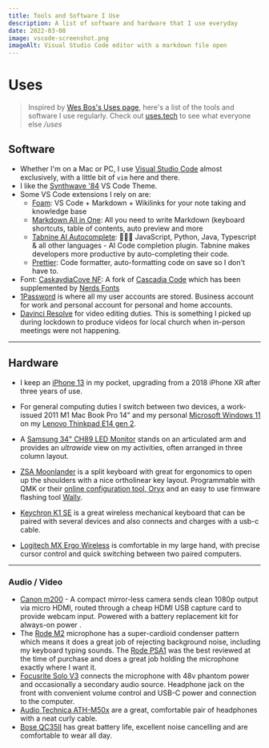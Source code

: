 ```yaml
---
title: Tools and Software I Use
description: A list of software and hardware that I use everyday
date: 2022-03-08
image: vscode-screenshot.png
imageAlt: Visual Studio Code editor with a markdown file open
---
```


# Uses

> Inspired by [Wes Bos's Uses page](https://wesbos.com/uses), here's a list of the tools and software I use regularly. Check out [uses.tech](https://uses.tech/) to see what everyone else */uses*

## Software

- Whether I'm on a Mac or PC, I use [Visual Studio Code](https://code.visualstudio.com/) almost exclusively, with a little bit of `vim` here and there.
- I like the [Synthwave '84](https://marketplace.visualstudio.com/items?itemName=RobbOwen.synthwave-vscode) VS Code Theme.
- Some VS Code extensions I rely on are:
  - [Foam](https://marketplace.visualstudio.com/items?itemName=foam.foam-vscode): VS Code + Markdown + Wikilinks for your note taking and knowledge base
  - [Markdown All in One](https://marketplace.visualstudio.com/items?itemName=yzhang.markdown-all-in-one): All you need to write Markdown (keyboard shortcuts, table of contents, auto preview and more
  - [Tabnine AI Autocomplete](https://marketplace.visualstudio.com/items?itemName=TabNine.tabnine-vscode): 👩‍💻🤖 JavaScript, Python, Java, Typescript & all other languages - AI Code completion plugin. Tabnine makes developers more productive by auto-completing their code.
  - [Prettier](https://marketplace.visualstudio.com/items?itemName=esbenp.prettier-vscode): Code formatter, auto-formatting code on save so I don't have to.
- Font: [CaskaydiaCove NF](https://github.com/eliheuer/caskaydia-cove): A fork of [Cascadia Code](https://github.com/microsoft/cascadia-code) which has been supplemented by [Nerds Fonts](https://github.com/ryanoasis/nerd-fonts)
- [1Password](https://1password.com/) is where all my user accounts are stored. Business account for work and personal account for personal and home accounts.
- [Davinci Resolve](https://www.blackmagicdesign.com/products/davinciresolve/) for video editing duties. This is something I picked up during lockdown to produce videos for local church when in-person meetings were not happening.

---

## Hardware

- I keep an [iPhone 13](https://www.apple.com/au/iphone-13/) in my pocket, upgrading from a 2018 iPhone XR after three years of use.

- For general computing duties I switch between two devices, a work-issued 2011 M1 Mac Book Pro 14" and my personal [Microsoft Windows 11](https://www.microsoft.com/en-au/windows/windows-11) on my [Lenovo Thinkpad E14 gen 2](https://www.lenovo.com/au/en/laptops/thinkpad/thinkpad-e-series/E14-G2/p/22TPE14E4N2).

- A [Samsung 34" CH89 LED Monitor](https://www.samsung.com/au/business/monitors/curved/c34h89-lc34h892wgexxy/) stands on an articulated arm and provides an _ultrawide_ view on my activities, often arranged in three column layout.
- [ZSA Moonlander](https://www.zsa.io/moonlander/) is a split keyboard with great for ergonomics to open up the shoulders with a nice ortholinear key layout. Programmable with QMK or their [online configuration tool, Oryx](https://configure.zsa.io/) and an easy to use firmware flashing tool [Wally](https://www.zsa.io/wally/).
- [Keychron K1 SE](https://www.keychron.com/products/keychron-k1-se-wireless-mechanical-keyboard) is a great wireless mechanical keyboard that can be paired with several devices and also connects and charges with a usb-c cable.
- [Logitech MX Ergo Wireless](https://www.logitech.com/en-au/products/mice/mx-ergo-wireless-trackball-mouse.910-005180.html) is comfortable in my large hand, with precise cursor control and quick switching between two paired computers.

---

### Audio / Video

- [Canon m200](https://www.canon.com.au/cameras/eos-m200) - A compact mirror-less camera sends clean 1080p output via micro HDMI, routed through a cheap HDMI USB capture card to provide webcam input. Powered with a battery replacement kit for always-on power .
- The [Rode M2](https://www.rode.com/microphones/m2) microphone has a super-cardioid condenser pattern which means it does a great job of rejecting background noise, including my keyboard typing sounds. The [Rode PSA1](https://www.rode.com/accessories/stands/psa1) was the best reviewed at the time of purchase and does a great job holding the microphone exactly where I want it.
- [Focusrite Solo V3](https://focusrite.com/en/audio-interface/scarlett/scarlett-solo) connects the microphone with 48v phantom power and occasionally a secondary audio source. Headphone jack on the front with convenient volume control and USB-C power and connection to the computer.
- [Audio Technica ATH-M50x](https://audio-technica.com.au/products/ath-m50x/) are a great, comfortable pair of headphones with a neat curly cable.
- [Bose QC35II](https://www.bose.com.au/en_au/products/headphones/over_ear_headphones/quietcomfort-35-wireless-ii.html) has great battery life, excellent noise cancelling and are comfortable to wear all day.